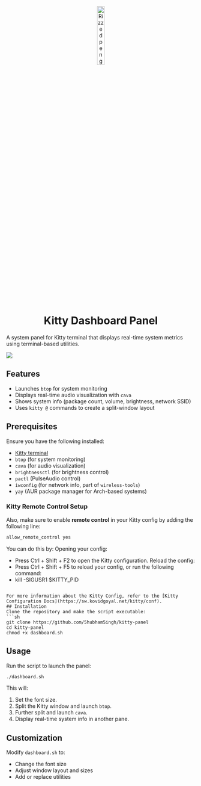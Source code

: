 <div align = center>
<img src="https://github.com/user-attachments/assets/4d20ae48-add8-48d6-a947-32f387122aa3" alt="Rizzed penguin" style="width: 20%;">

# Kitty Dashboard Panel
</div>

A system panel for Kitty terminal that displays real-time system metrics using terminal-based utilities.
                                               
![](https://github.com/user-attachments/assets/b534600f-8198-4a2e-a88a-f9e1bce06f35)
## Features
- Launches `btop` for system monitoring
- Displays real-time audio visualization with `cava`
- Shows system info (package count, volume, brightness, network SSID)
- Uses `kitty @` commands to create a split-window layout

## Prerequisites
Ensure you have the following installed:
- [Kitty terminal](https://sw.kovidgoyal.net/kitty/)
- `btop` (for system monitoring)
- `cava` (for audio visualization)
- `brightnessctl` (for brightness control)
- `pactl` (PulseAudio control)
- `iwconfig` (for network info, part of `wireless-tools`)
- `yay` (AUR package manager for Arch-based systems)
### Kitty Remote Control Setup
Also, make sure to enable **remote control** in your Kitty config by adding the following line:
```bash
allow_remote_control yes
```
You can do this by:
 Opening your config:
- Press Ctrl + Shift + F2 to open the Kitty configuration.
Reload the config:
- Press Ctrl + Shift + F5 to reload your config, or run the following command:
- kill -SIGUSR1 $KITTY_PID
```

For more information about the Kitty Config, refer to the [Kitty Configuration Docs](https://sw.kovidgoyal.net/kitty/conf).
## Installation
Clone the repository and make the script executable:
```sh
git clone https://github.com/5hubham5ingh/kitty-panel
cd kitty-panel
chmod +x dashboard.sh
```

## Usage
Run the script to launch the panel:
```sh
./dashboard.sh
```
This will:
1. Set the font size.
2. Split the Kitty window and launch `btop`.
3. Further split and launch `cava`.
4. Display real-time system info in another pane.

## Customization
Modify `dashboard.sh` to:
- Change the font size
- Adjust window layout and sizes
- Add or replace utilities
